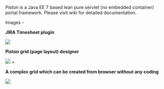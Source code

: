 Piston is a Java EE 7 based lean pure servlet (no embedded container) portal framework. Please visit wiki for detailed documentation.

Images -

<p>
    <b>JIRA Timesheet plugin</b>
<p>

<p>    
    <img src="http://pbs.twimg.com/media/B0pqKyCIMAA6Rj-.png:large" />
</p>
<p>
    <b>Piston grid (page layout) designer</b>
</p>
<p>
    <img src="http://pbs.twimg.com/media/B0sGkUVCUAEHBHo.png" />
</<p>>
<p>
    <b>A complex grid which can be created from browser without any coding</b>
</p>
<p>
    <img src="http://pbs.twimg.com/media/B0sGkQKCAAA1jhD.png" />
</p>
